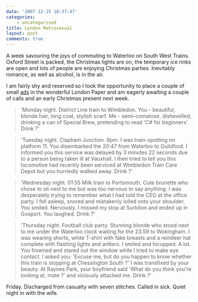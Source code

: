 ```yaml
---
date: '2007-12-15 18:37:47'
categories:
    - uncategorised
title: London Metrosexual
layout: post
comments: true
---
```


A week savouring the joys of commuting to Waterloo on South West Trains.
Oxford Street is packed, the Christmas lights are on, the temporary ice
rinks are open and lots of people are enjoying Christmas parties.
Inevitably romance, as well as alcohol, is in the air.

I am fairly shy and reserved so I took the opportunity to place a couple
of small
[ads](http://www.thelondonpaper.com/cs/Satellite/london/love?packedargs=categoryId=1154364220692&date=null)
in the wonderful London Paper and am eagerly awaiting a couple of calls
and an early Christmas present next week.

> 'Monday night. District Line train to Wimbledon. You - beautiful,
> blonde hair, long coat, stylish scarf. Me - semi-comatose,
> dishevelled, drinking a can of Special Brew, pretending to read 'C\#
> for beginners'. Drink ?'

> 'Tuesday night. Clapham Junction. 9pm. I was train-spotting on
> platform 11. You disembarked the 20:47 from Waterloo to Guildford. I
> informed you this service was delayed by 3 minutes 22 seconds due to a
> person being taken ill at Vauxhall. I then tried to tell you this
> locomotive had recently been serviced at Wimbledon Train Care Depot
> but you hurriedly walked away. Drink ?'

> 'Wednesday night. 01:55 Milk train to Portsmouth. Cute brunette who
> chose to sit next to me but was too nervous to say anything. I was
> desperately trying to remember what I had told the CEO at the office
> party. I fell asleep, snored and mistakenly lolled onto your shoulder.
> You smiled. Nervously. I missed my stop at Surbiton and ended up in
> Gosport. You laughed. Drink ?'

> 'Thursday night. Football club party. Stunning blonde who stood next
> to me under the Waterloo clock waiting for the 23:59 to Wokingham. I
> was wearing shorts, white T-shirt with fake breasts and a reindeer hat
> complete with flashing lights and antlers.
> I smiled and hicupped. A lot. You frowned and stared out the window
> while I tried to make eye contact. I asked you: 'Excuse me, but do you
> happen to know whether this train is stopping at Chessington South ?'
> I was transfixed by your beauty. At Raynes Park, your boyfriend said
> 'What do you think you're looking at, mate ?' and viciously attacked
> me. Drink ?'

Friday. Discharged from casualty with seven stitches. Called in sick.
Quiet night in with the wife.

